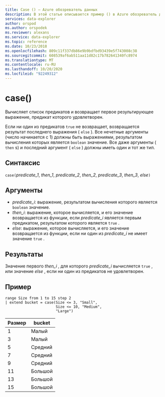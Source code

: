 ```yaml
---
title: Case () — Azure обозреватель данных
description: В этой статье описывается пример () в Azure обозреватель данных.
services: data-explorer
author: orspod
ms.author: orspodek
ms.reviewer: alexans
ms.service: data-explorer
ms.topic: reference
ms.date: 10/23/2018
ms.openlocfilehash: 809c11f337db86e9b9bdfbd93439e5f743008c38
ms.sourcegitcommit: 608539af6ab511aa11d82c17b782641340fc8974
ms.translationtype: MT
ms.contentlocale: ru-RU
ms.lasthandoff: 10/20/2020
ms.locfileid: "92249312"
---
```

# <a name="case"></a>case()

Вычисляет список предикатов и возвращает первое результирующее выражение, предикат которого удовлетворен.

Если ни один из предикатов `true` не возвращает, возвращается результат последнего выражения ( `else` ).
Все нечетные аргументы (число начинается с 1) должны быть выражениями, результатом вычисления которых является  `boolean` значение.
Все даже аргументы ( `then` s) и последний аргумент ( `else` ) должны иметь один и тот же тип.

## <a name="syntax"></a>Синтаксис

`case(`*predicate_1*, *then_1*, *predicate_2*, *then_2*, *predicate_3*, *then_3*, *else*`)`

## <a name="arguments"></a>Аргументы

* *predicate_i*: выражение, результатом вычисления которого является `boolean` значение.
* *then_i*: выражение, которое вычисляется, и его значение возвращается из функции, если *predicate_i* является первым предикатом, результатом которого является `true` .
* *else*: выражение, которое вычисляется, и его значение возвращается из функции, если ни один из *predicate_i* не имеет значение `true` .

## <a name="returns"></a>Результаты

Значение первого *then_i* , для которого *predicate_i* вычисляется `true` , или значение *else* , если ни один из предикатов не удовлетворен.

## <a name="example"></a>Пример

<!-- csl: https://help.kusto.windows.net:443/Samples -->
```kusto
range Size from 1 to 15 step 2
| extend bucket = case(Size <= 3, "Small", 
                       Size <= 10, "Medium", 
                       "Large")
```

|Размер|bucket|
|---|---|
|1|Малый|
|3|Малый|
|5|Средний|
|7|Средний|
|9|Средний|
|11|Большой|
|13|Большой|
|15|Большой|
